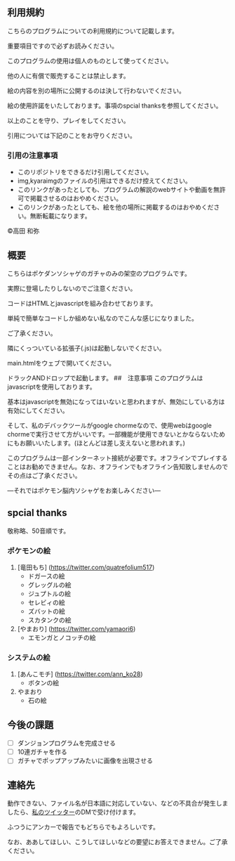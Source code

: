 ## 利用規約
こちらのプログラムについての利用規約について記載します。

重要項目ですので必ずお読みください。

このプログラムの使用は個人のものとして使ってください。

他の人に有償で販売することは禁止します。

絵の内容を別の場所に公開するのは決して行わないでください。

絵の使用許諾をいたしております。事項のspcial thanksを参照してください。

以上のことを守り、プレイをしてください。

引用については下記のことをお守りください。

### 引用の注意事項
- このリポジトリをできるだけ引用してください。
- img,kyaraimgのファイルの引用はできるだけ控えてください。
- このリンクがあったとしても、プログラムの解説のwebサイトや動画を無許可で掲載させるのはおやめください。
- このリンクがあったとしても、絵を他の場所に掲載するのはおやめください。無断転載になります。 

©高田 和弥

## 概要
こちらはポケダンソシャゲのガチャのみの架空のプログラムです。

実際に登場したりしないのでご注意ください。

コードはHTMLとjavascriptを組み合わせております。

単純で簡単なコードしか組めない私なのでこんな感じになりました。

ご了承ください。

隣にくっついている拡張子(.js)は起動しないでください。

main.htmlをウェブで開いてください。

ドラックANDドロップで起動します。
##　注意事項
このプログラムはjavascriptを使用しております。

基本はjavascriptを無効になってはいないと思われますが、無効にしている方は有効にしてください。

そして、私のデバックツールがgoogle chormeなので、使用webはgoogle chormeで実行させて方がいいです。一部機能が使用できないとかならないためにもお願いいたします。(ほとんどは差し支えないと思われます。)

このプログラムは一部インターネット接続が必要です。オフラインでプレイすることはお勧めできません。なお、オフラインでもオフライン告知致しませんのでその点はご了承ください。

―それではポケモン脳内ソシャゲをお楽しみください―
## spcial thanks
敬称略、50音順です。
### ポケモンの絵
1. [竜田もち] (https://twitter.com/quatrefolium517)
   - ドガースの絵
   - グレッグルの絵
   - ジュプトルの絵
   - セレビィの絵
   - ズバットの絵
   - スカタンクの絵
2. [やまおり] (https://twitter.com/yamaori6)
   - エモンガとノコッチの絵    
### システムの絵
1. [あんこモチ] (https://twitter.com/ann_ko28)
   - ボタンの絵
2. やまおり   
   - 石の絵

## 今後の課題
- [ ] ダンジョンプログラムを完成させる
- [ ] 10連ガチャを作る
- [ ] ガチャでポップアップみたいに画像を出現させる
## 連絡先
動作できない、ファイル名が日本語に対応していない、などの不具合が発生しましたら、[私のツイッター](https://twitter.com/sakamiyariwike)のDMで受け付けます。

ふつうにアンカーで報告でもどちらでもよろしいです。

なお、ああしてほしい、こうしてほしいなどの要望にお答えできません。ご了承ください。
